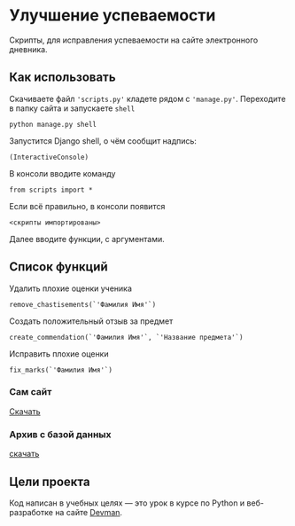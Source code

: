 # Улучшение успеваемости
Скрипты, для исправления успеваемости на сайте электронного дневника.
## Как использовать

Скачиваете файл `'scripts.py'` кладете рядом с `'manage.py'`.
Переходите в папку сайта и запускаете `shell`
```
python manage.py shell
```
Запустится Django shell, о чём сообщит надпись:
```
(InteractiveConsole)
```
В консоли вводите команду
```
from scripts import *
```
Если всё правильно, в консоли появится
```
<скрипты импортированы>
```
Далее вводите функции, с аргументами.
## Список функций
Удалить плохие оценки ученика
```
remove_chastisements(`'Фамилия Имя'`)
```
Создать положительный отзыв за предмет
```
create_commendation(`'Фамилия Имя'`, `'Название предмета'`)
```
Исправить плохие оценки
```
fix_marks(`'Фамилия Имя'`)
```

### Сам сайт 
[Скачать](https://github.com/devmanorg/e-diary/tree/master)
### Архив с базой данных
[скачать](https://dvmn.org/filer/canonical/1562234129/166/)
## Цели проекта

Код написан в учебных целях — это урок в курсе по Python и веб-разработке на сайте [Devman](https://dvmn.org).
